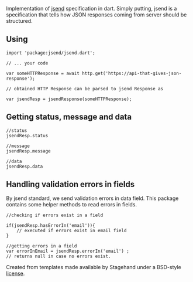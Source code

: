 Implementation of [jsend](https://github.com/omniti-labs/jsend) specification in dart. Simply putting, jsend is a specification that tells how JSON responses coming from server should be structured.

## Using

    import 'package:jsend/jsend.dart';

    // ... your code

    var someHTTPResponse = await http.get('https://api-that-gives-json-response');

    // obtained HTTP Response can be parsed to jsend Response as

    var jsendResp = jsendResponse(someHTTPResponse);

## Getting status, message and data

    //status
    jsendResp.status

    //message
    jsendResp.message

    //data
    jsendResp.data

## Handling validation errors in fields

By jsend standard, we send validation errors in data field. This package contains some helper methods to read errors in fields.

    //checking if errors exist in a field

    if(jsendResp.hasErrorIn('email')){
        // executed if errors exist in email field
    }

    //getting errors in a field
    var errorInEmail = jsendResp.errorIn('email') ;
    // returns null in case no errors exist.


Created from templates made available by Stagehand under a BSD-style
[license](https://github.com/dart-lang/stagehand/blob/master/LICENSE).